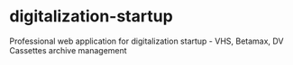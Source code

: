 # digitalization-startup
Professional web application for digitalization startup - VHS, Betamax, DV Cassettes archive management
